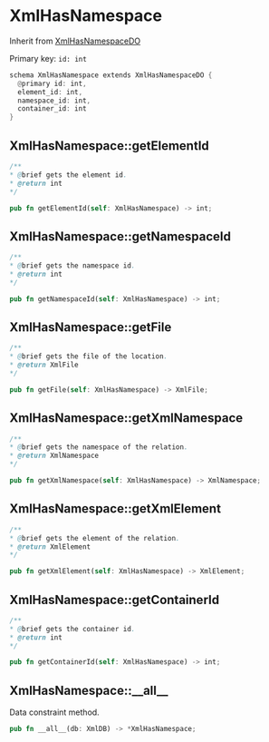 # XmlHasNamespace

Inherit from [XmlHasNamespaceDO](./XmlHasNamespaceDO.md)

Primary key: `id: int`

```rust
schema XmlHasNamespace extends XmlHasNamespaceDO {
  @primary id: int,
  element_id: int,
  namespace_id: int,
  container_id: int
}
```
## XmlHasNamespace::getElementId

```java
/**
* @brief gets the element id.
* @return int 
*/
```
```rust
pub fn getElementId(self: XmlHasNamespace) -> int;
```
## XmlHasNamespace::getNamespaceId

```java
/**
* @brief gets the namespace id.
* @return int 
*/
```
```rust
pub fn getNamespaceId(self: XmlHasNamespace) -> int;
```
## XmlHasNamespace::getFile

```java
/**
* @brief gets the file of the location.
* @return XmlFile 
*/
```
```rust
pub fn getFile(self: XmlHasNamespace) -> XmlFile;
```
## XmlHasNamespace::getXmlNamespace

```java
/**
* @brief gets the namespace of the relation.
* @return XmlNamespace 
*/
```
```rust
pub fn getXmlNamespace(self: XmlHasNamespace) -> XmlNamespace;
```
## XmlHasNamespace::getXmlElement

```java
/**
* @brief gets the element of the relation.
* @return XmlElement 
*/
```
```rust
pub fn getXmlElement(self: XmlHasNamespace) -> XmlElement;
```
## XmlHasNamespace::getContainerId

```java
/**
* @brief gets the container id.
* @return int 
*/
```
```rust
pub fn getContainerId(self: XmlHasNamespace) -> int;
```
## XmlHasNamespace::\_\_all\_\_

Data constraint method.

```rust
pub fn __all__(db: XmlDB) -> *XmlHasNamespace;
```
